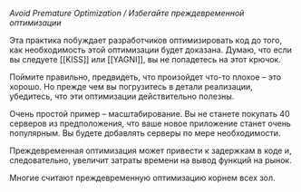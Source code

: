 _Avoid Premature Optimization / Избегайте преждевременной оптимизации_  
  
Эта практика побуждает разработчиков оптимизировать код до того, как необходимость этой оптимизации будет доказана. Думаю, что если вы следуете [[KISS]] или [[YAGNI]], вы не попадетесь на этот крючок.  
  
Поймите правильно, предвидеть, что произойдет что-то плохое – это хорошо. Но прежде чем вы погрузитесь в детали реализации, убедитесь, что эти оптимизации действительно полезны.  
  
Очень простой пример – масштабирование. Вы не станете покупать 40 серверов из предположения, что ваше новое приложение станет очень популярным. Вы будете добавлять серверы по мере необходимости.  
  
Преждевременная оптимизация может привести к задержкам в коде и, следовательно, увеличит затраты времени на вывод функций на рынок.  
  
Многие считают преждевременную оптимизацию корнем всех зол.